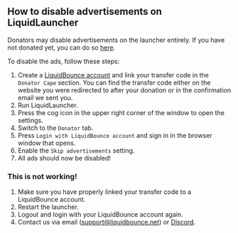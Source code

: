 ## How to disable advertisements on LiquidLauncher

Donators may disable advertisements on the launcher entirely. If you have not donated yet, you can do so [here](https://liquidbounce.net/donate).

To disable the ads, follow these steps:

1. Create a [LiquidBounce account](https://user.liquidbounce.net/) and link your transfer code in the `Donator Cape` section. You can find the transfer code either on the website you were redirected to after your donation or in the confirmation email we sent you.
2. Run LiquidLauncher.
3. Press the cog icon in the upper right corner of the window to open the settings.
4. Switch to the `Donator` tab.
5. Press `Login with LiquidBounce account` and sign in in the browser window that opens.
6. Enable the `Skip advertisements` setting.
7. All ads should now be disabled!

### This is not working!

1. Make sure you have properly linked your transfer code to a LiquidBounce account.
2. Restart the launcher.
3. Logout and login with your LiquidBounce account again.
4. Contact us via email ([support@liquidbounce.net](mailto:support@liquidbounce.net)) or [Discord](https://liquidbounce.net/discord).